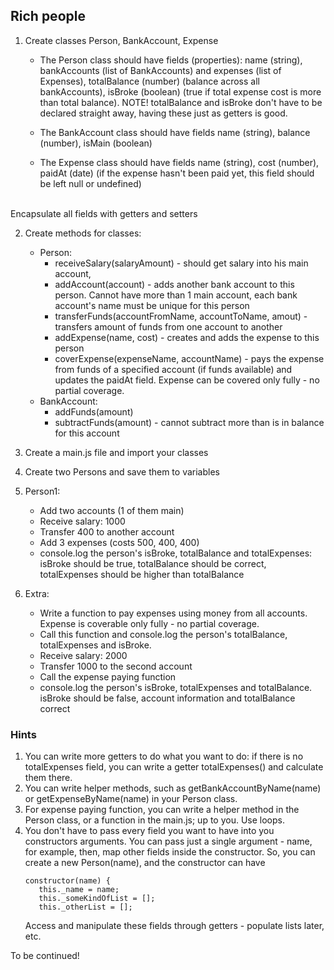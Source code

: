 ## Rich people

1. Create classes Person, BankAccount, Expense
    * The Person class should have fields (properties): name (string),
    bankAccounts (list of BankAccounts) and expenses (list of Expenses),
    totalBalance (number) (balance across all bankAccounts),
    isBroke (boolean) (true if total expense cost is more than total balance).
    NOTE! totalBalance and isBroke don't have to be declared straight away, having these just as getters is good.

    * The BankAccount class should have fields name (string), balance (number), 
    isMain (boolean)

    * The Expense class should have fields name (string), cost (number), paidAt (date)
    (if the expense hasn't been paid yet, this field should be left null or undefined)
<br/>
Encapsulate all fields with getters and setters <br/>

2. Create methods for classes:
    * Person:
        * receiveSalary(salaryAmount) - should get salary into his main account,
        * addAccount(account) - adds another bank account to this person. Cannot have more than 1 main account,
        each bank account's name must be unique for this person
        * transferFunds(accountFromName, accountToName, amout) - transfers amount of funds from one account to another
        * addExpense(name, cost) - creates and adds the expense to this person
        * coverExpense(expenseName, accountName) - pays the expense from funds of a specified account (if funds available)
        and updates the paidAt field. Expense can be covered only fully - no partial coverage.
    * BankAccount:
        * addFunds(amount)
        * subtractFunds(amount) - cannot subtract more than is in balance for this account

3. Create a main.js file and import your classes
4. Create two Persons and save them to variables
5. Person1:
    * Add two accounts (1 of them main)
    * Receive salary: 1000
    * Transfer 400 to another account
    * Add 3 expenses (costs 500, 400, 400)
    * console.log the person's isBroke, totalBalance and totalExpenses: isBroke should be true, totalBalance should be correct,
   totalExpenses should be higher than totalBalance
  
6. Extra:
    * Write a function to pay expenses using money from all accounts. Expense is coverable only fully - no partial coverage.
    * Call this function and console.log the person's totalBalance, totalExpenses and isBroke.
    * Receive salary: 2000
    * Transfer 1000 to the second account
    * Call the expense paying function
    * console.log the person's isBroke, totalExpenses and totalBalance. isBroke should be false,
    account information and totalBalance correct

### Hints
1. You can write more getters to do what you want to do: if there is no totalExpenses field, you can write a
getter totalExpenses() and calculate them there.
2. You can write helper methods, such as getBankAccountByName(name) or getExpenseByName(name) in your Person class.
3. For expense paying function, you can write a helper method in the Person class, or a function in the main.js; up to you.
   Use loops.
4. You don't have to pass every field you want to have into you constructors arguments. You can pass just a single argument - name, for
   example, then, map other fields inside the constructor. So, you can create a new Person(name), and the constructor can have
   ```
   constructor(name) {
      this._name = name;
      this._someKindOfList = [];
      this._otherList = [];
   ```
   Access and manipulate these fields through getters - populate lists later, etc.

To be continued!
